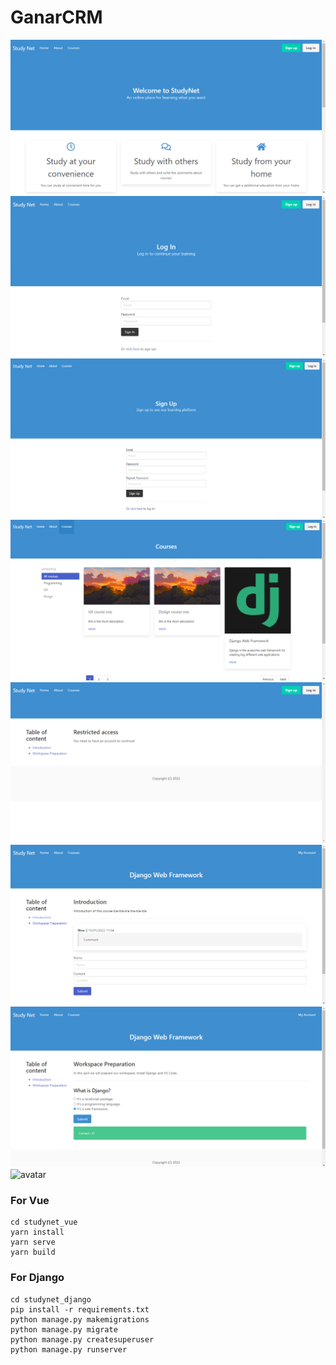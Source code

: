 # GanarCRM

![avatar](studynet_imgs/studynet-1.png)
![avatar](studynet_imgs/studynet-2.png)
![avatar](studynet_imgs/studynet-3.png)
![avatar](studynet_imgs/studynet-4.png)
![avatar](studynet_imgs/studynet-5.png)
![avatar](studynet_imgs/studynet-6.png)
![avatar](studynet_imgs/studynet-7.png)
![avatar](studynet_imgs/studynet-9.png)

### For Vue

```
cd studynet_vue
yarn install
yarn serve
yarn build
```

### For Django

```
cd studynet_django
pip install -r requirements.txt
python manage.py makemigrations
python manage.py migrate
python manage.py createsuperuser
python manage.py runserver
```
